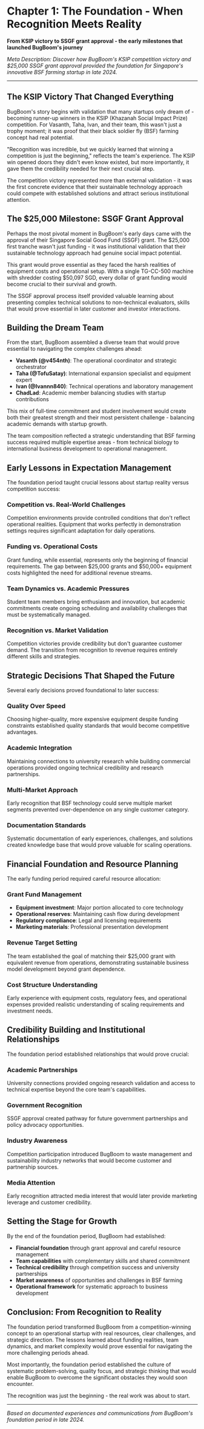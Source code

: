 # Chapter 1: The Foundation - When Recognition Meets Reality

**From KSIP victory to SSGF grant approval - the early milestones that launched BugBoom's journey**

*Meta Description: Discover how BugBoom's KSIP competition victory and $25,000 SSGF grant approval provided the foundation for Singapore's innovative BSF farming startup in late 2024.*

---

## The KSIP Victory That Changed Everything

BugBoom's story begins with validation that many startups only dream of - becoming runner-up winners in the KSIP (Khazanah Social Impact Prize) competition. For Vasanth, Taha, Ivan, and their team, this wasn't just a trophy moment; it was proof that their black soldier fly (BSF) farming concept had real potential.

"Recognition was incredible, but we quickly learned that winning a competition is just the beginning," reflects the team's experience. The KSIP win opened doors they didn't even know existed, but more importantly, it gave them the credibility needed for their next crucial step.

The competition victory represented more than external validation - it was the first concrete evidence that their sustainable technology approach could compete with established solutions and attract serious institutional attention.

## The $25,000 Milestone: SSGF Grant Approval

Perhaps the most pivotal moment in BugBoom's early days came with the approval of their Singapore Social Good Fund (SSGF) grant. The $25,000 first tranche wasn't just funding - it was institutional validation that their sustainable technology approach had genuine social impact potential.

This grant would prove essential as they faced the harsh realities of equipment costs and operational setup. With a single TG-CC-500 machine with shredder costing $50,097 SGD, every dollar of grant funding would become crucial to their survival and growth.

The SSGF approval process itself provided valuable learning about presenting complex technical solutions to non-technical evaluators, skills that would prove essential in later customer and investor interactions.

## Building the Dream Team

From the start, BugBoom assembled a diverse team that would prove essential to navigating the complex challenges ahead:

- **Vasanth (@v454nth)**: The operational coordinator and strategic orchestrator
- **Taha (@TofuSatay)**: International expansion specialist and equipment expert  
- **Ivan (@Ivannn840)**: Technical operations and laboratory management
- **ChadLad**: Academic member balancing studies with startup contributions

This mix of full-time commitment and student involvement would create both their greatest strength and their most persistent challenge - balancing academic demands with startup growth.

The team composition reflected a strategic understanding that BSF farming success required multiple expertise areas - from technical biology to international business development to operational management.

## Early Lessons in Expectation Management

The foundation period taught crucial lessons about startup reality versus competition success:

### Competition vs. Real-World Challenges
Competition environments provide controlled conditions that don't reflect operational realities. Equipment that works perfectly in demonstration settings requires significant adaptation for daily operations.

### Funding vs. Operational Costs
Grant funding, while essential, represents only the beginning of financial requirements. The gap between $25,000 grants and $50,000+ equipment costs highlighted the need for additional revenue streams.

### Team Dynamics vs. Academic Pressures
Student team members bring enthusiasm and innovation, but academic commitments create ongoing scheduling and availability challenges that must be systematically managed.

### Recognition vs. Market Validation
Competition victories provide credibility but don't guarantee customer demand. The transition from recognition to revenue requires entirely different skills and strategies.

## Strategic Decisions That Shaped the Future

Several early decisions proved foundational to later success:

### Quality Over Speed
Choosing higher-quality, more expensive equipment despite funding constraints established quality standards that would become competitive advantages.

### Academic Integration
Maintaining connections to university research while building commercial operations provided ongoing technical credibility and research partnerships.

### Multi-Market Approach
Early recognition that BSF technology could serve multiple market segments prevented over-dependence on any single customer category.

### Documentation Standards
Systematic documentation of early experiences, challenges, and solutions created knowledge base that would prove valuable for scaling operations.

## Financial Foundation and Resource Planning

The early funding period required careful resource allocation:

### Grant Fund Management
- **Equipment investment**: Major portion allocated to core technology
- **Operational reserves**: Maintaining cash flow during development
- **Regulatory compliance**: Legal and licensing requirements
- **Marketing materials**: Professional presentation development

### Revenue Target Setting
The team established the goal of matching their $25,000 grant with equivalent revenue from operations, demonstrating sustainable business model development beyond grant dependence.

### Cost Structure Understanding
Early experience with equipment costs, regulatory fees, and operational expenses provided realistic understanding of scaling requirements and investment needs.

## Credibility Building and Institutional Relationships

The foundation period established relationships that would prove crucial:

### Academic Partnerships
University connections provided ongoing research validation and access to technical expertise beyond the core team's capabilities.

### Government Recognition
SSGF approval created pathway for future government partnerships and policy advocacy opportunities.

### Industry Awareness
Competition participation introduced BugBoom to waste management and sustainability industry networks that would become customer and partnership sources.

### Media Attention
Early recognition attracted media interest that would later provide marketing leverage and customer credibility.

## Setting the Stage for Growth

By the end of the foundation period, BugBoom had established:

- **Financial foundation** through grant approval and careful resource management
- **Team capabilities** with complementary skills and shared commitment
- **Technical credibility** through competition success and university partnerships
- **Market awareness** of opportunities and challenges in BSF farming
- **Operational framework** for systematic approach to business development

## Conclusion: From Recognition to Reality

The foundation period transformed BugBoom from a competition-winning concept to an operational startup with real resources, clear challenges, and strategic direction. The lessons learned about funding realities, team dynamics, and market complexity would prove essential for navigating the more challenging periods ahead.

Most importantly, the foundation period established the culture of systematic problem-solving, quality focus, and strategic thinking that would enable BugBoom to overcome the significant obstacles they would soon encounter.

The recognition was just the beginning - the real work was about to start.

---

*Based on documented experiences and communications from BugBoom's foundation period in late 2024.*